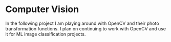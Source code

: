 # Computer Vision

In the following project I am playing around with OpenCV and their photo transformation functions. I plan on continuing to work with OpenCV and use it for ML image classification projects.
